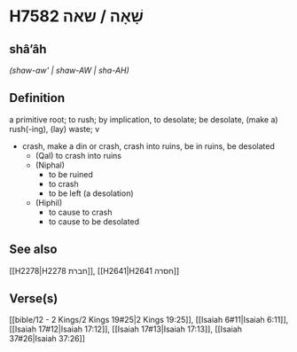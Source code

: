 # H7582 שָׁאָה / שאה

## shâʼâh

_(shaw-aw' | shaw-AW | sha-AH)_

## Definition

a primitive root; to rush; by implication, to desolate; be desolate, (make a) rush(-ing), (lay) waste; v

- crash, make a din or crash, crash into ruins, be in ruins, be desolated
  - (Qal) to crash into ruins
  - (Niphal)
    - to be ruined
    - to crash
    - to be left (a desolation)
  - (Hiphil)
    - to cause to crash
    - to cause to be desolated

## See also

[[H2278|H2278 חברת]], [[H2641|H2641 חסרה]]

## Verse(s)

[[bible/12 - 2 Kings/2 Kings 19#25|2 Kings 19:25]], [[Isaiah 6#11|Isaiah 6:11]], [[Isaiah 17#12|Isaiah 17:12]], [[Isaiah 17#13|Isaiah 17:13]], [[Isaiah 37#26|Isaiah 37:26]]